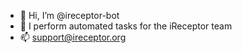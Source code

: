 - 👋 Hi, I’m @ireceptor-bot
- 👀 I perform automated tasks for the iReceptor team
- 📫 support@ireceptor.org

<!---
ireceptor-bot/ireceptor-bot is a ✨ special ✨ repository because its `README.md` (this file) appears on your GitHub profile.
You can click the Preview link to take a look at your changes.
--->
